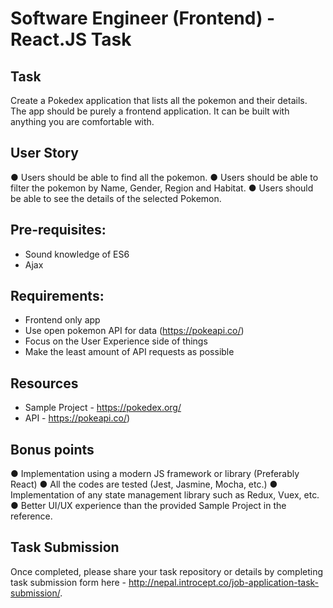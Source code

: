 # Software Engineer (Frontend) - React.JS Task

## Task
Create a Pokedex application that lists all the pokemon and their
details. The app should be purely a frontend application. It can be built
with anything you are comfortable with.

## User Story
● Users should be able to find all the pokemon.
● Users should be able to filter the pokemon by Name, Gender, Region and Habitat.
● Users should be able to see the details of the selected Pokemon.

## Pre-requisites:
- Sound knowledge of ES6
- Ajax

## Requirements:
- Frontend only app
- Use open pokemon API for data (https://pokeapi.co/)
- Focus on the User Experience side of things
- Make the least amount of API requests as possible

## Resources
- Sample Project - https://pokedex.org/
- API - https://pokeapi.co/)

## Bonus points
● Implementation using a modern JS framework or library (Preferably React)
● All the codes are tested (Jest, Jasmine, Mocha, etc.)
● Implementation of any state management library such as Redux, Vuex, etc.
● Better UI/UX experience than the provided Sample Project in the reference.

## Task Submission

Once completed, please share your task repository or details by completing task submission form here - http://nepal.introcept.co/job-application-task-submission/.
